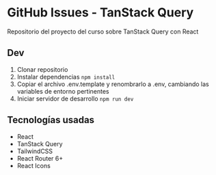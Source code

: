 # GitHub Issues - TanStack Query

Repositorio del proyecto del curso sobre TanStack Query con React

## Dev

1. Clonar repositorio
2. Instalar dependencias `npm install`
3. Copiar el archivo .env.template y renombrarlo a .env, cambiando las variables de entorno pertinentes
4. Iniciar servidor de desarrollo `npm run dev`

## Tecnologías usadas

- React
- TanStack Query
- TailwindCSS
- React Router 6+
- React Icons
